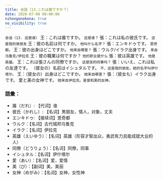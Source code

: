 ```yaml
---
title: 会話（13.これは誰ですか？）
date: 2020-07-08 00:00:00
nihongonokona: true
no_visibility: true
---
```


`会话（13. 这是谁）`
王：これは誰ですか。
`这是谁？`
張：これは私の彼氏です。
`这是我的男朋友`
王：彼の名前は何ですか。
`他叫什么名字？`
張：エンキドゥです。
`恩奇都。`
王：彼の出身はどこですか。
`他来自哪里？`
張：ウルク/イラク出身です。
`来自乌鲁克/伊拉克`
王：彼の職業は何ですか？
`他的职业是什么`
張：彼は英雄です。
`他是英雄。`
王：これは張さんの同僚ですか。
`这是张的同事吗？`
張：いいえ、これは私の友達です。 （彼女の）名前はイシュタルです。
`不，这是我的朋友。她的名字叫伊什塔尔。`
王：（彼女の）出身はどこですか。
`她来自哪里？`
張：（彼女も）イラク出身です。 愛と美の女神です。
`她来自伊拉克。是爱和美的女神。`

### 語彙：

- 誰（だれ）: 【代词】谁
- 彼氏（かれし）: 【名词】男朋友，情人，对象，丈夫
- エンキドゥ: 【接续词】恩奇都
- ウルク：【名词】古代城邦乌鲁克
- イラク：【名词】伊拉克
- 英雄（えいゆう）：【名词】英雄（形容才智出众，勇武有力且能成就大业的人）
- 同僚（どうりょう）：【名词】同僚，同事
- イシュタル：【名词】伊什塔尔
- 愛（あい）：【名词】爱，爱情
- 美（び）：【副词】美，美丽
- 女神（めがみ）：【名词】女神，女性神
